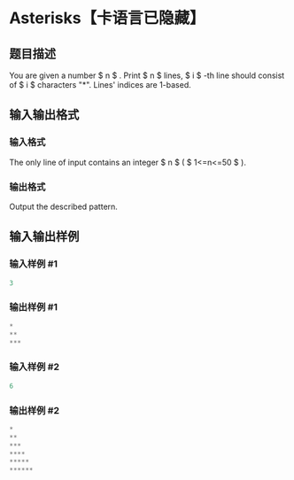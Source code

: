 # Asterisks【卡语言已隐藏】

## 题目描述

You are given a number $ n $ . Print $ n $ lines, $ i $ -th line should consist of $ i $ characters "\*". Lines' indices are 1-based.

## 输入输出格式

### 输入格式

The only line of input contains an integer $ n $ ( $ 1<=n<=50 $ ).

### 输出格式

Output the described pattern.

## 输入输出样例

### 输入样例 #1

```cpp
3

```
### 输出样例 #1

```cpp
*
**
***

```
### 输入样例 #2

```cpp
6

```
### 输出样例 #2

```cpp
*
**
***
****
*****
******

```
